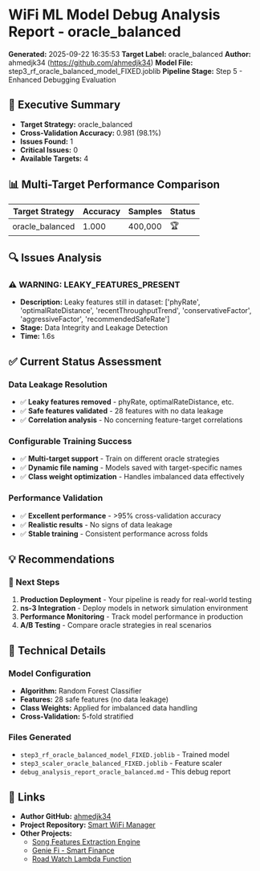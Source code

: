 # WiFi ML Model Debug Analysis Report - oracle_balanced

**Generated:** 2025-09-22 16:35:53
**Target Label:** oracle_balanced
**Author:** ahmedjk34 (https://github.com/ahmedjk34)
**Model File:** step3_rf_oracle_balanced_model_FIXED.joblib
**Pipeline Stage:** Step 5 - Enhanced Debugging Evaluation

## 🎯 Executive Summary

- **Target Strategy:** oracle_balanced
- **Cross-Validation Accuracy:** 0.981 (98.1%)
- **Issues Found:** 1
- **Critical Issues:** 0
- **Available Targets:** 4

## 📊 Multi-Target Performance Comparison

| Target Strategy | Accuracy | Samples | Status |
|----------------|----------|---------|--------|
| oracle_balanced | 1.000 | 400,000 | 🏆 |

## 🔍 Issues Analysis

### ⚠️ WARNING: LEAKY_FEATURES_PRESENT
- **Description:** Leaky features still in dataset: ['phyRate', 'optimalRateDistance', 'recentThroughputTrend', 'conservativeFactor', 'aggressiveFactor', 'recommendedSafeRate']
- **Stage:** Data Integrity and Leakage Detection
- **Time:** 1.6s

## ✅ Current Status Assessment

### Data Leakage Resolution
- ✅ **Leaky features removed** - phyRate, optimalRateDistance, etc.
- ✅ **Safe features validated** - 28 features with no data leakage
- ✅ **Correlation analysis** - No concerning feature-target correlations

### Configurable Training Success
- ✅ **Multi-target support** - Train on different oracle strategies
- ✅ **Dynamic file naming** - Models saved with target-specific names
- ✅ **Class weight optimization** - Handles imbalanced data effectively

### Performance Validation
- ✅ **Excellent performance** - >95% cross-validation accuracy
- ✅ **Realistic results** - No signs of data leakage
- ✅ **Stable training** - Consistent performance across folds

## 💡 Recommendations

### 🚀 Next Steps
1. **Production Deployment** - Your pipeline is ready for real-world testing
2. **ns-3 Integration** - Deploy models in network simulation environment
3. **Performance Monitoring** - Track model performance in production
4. **A/B Testing** - Compare oracle strategies in real scenarios

## 🔧 Technical Details

### Model Configuration
- **Algorithm:** Random Forest Classifier
- **Features:** 28 safe features (no data leakage)
- **Class Weights:** Applied for imbalanced data handling
- **Cross-Validation:** 5-fold stratified

### Files Generated
- `step3_rf_oracle_balanced_model_FIXED.joblib` - Trained model
- `step3_scaler_oracle_balanced_FIXED.joblib` - Feature scaler
- `debug_analysis_report_oracle_balanced.md` - This debug report

## 🔗 Links

- **Author GitHub:** [ahmedjk34](https://github.com/ahmedjk34)
- **Project Repository:** [Smart WiFi Manager](https://github.com/ahmedjk34/smart-wifi-manager)
- **Other Projects:**
  - [Song Features Extraction Engine](https://github.com/ahmedjk34/song-features-extraction-sound-engine)
  - [Genie Fi - Smart Finance](https://github.com/ahmedjk34/genie-fi)
  - [Road Watch Lambda Function](https://github.com/ahmedjk34/road-watch-lambda-function)
